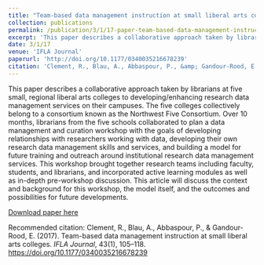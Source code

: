 ```yaml
---
title: "Team-based data management instruction at small liberal arts colleges"
collection: publications
permalink: /publication/3/1/17-paper-team-based-data-management-instruction
excerpt: 'This paper describes a collaborative approach taken by librarians at five small, regional liberal arts colleges to developing/enhancing research data management services on their campuses. The five colleges collectively belong to a consortium known as the Northwest Five Consortium. Over 10 months, librarians from the five schools collaborated to plan a data management and curation workshop with the goals of developing relationships with researchers working with data, developing their own research data management skills and services, and building a model for future training and outreach around institutional research data management services. This workshop brought together research teams including faculty, students, and librarians, and incorporated active learning modules as well as in-depth pre-workshop discussion. This article will discuss the context and background for this workshop, the model itself, and the outcomes and possibilities for future developments.'
date: 3/1/17
venue: 'IFLA Journal'
paperurl: 'http://doi.org/10.1177/0340035216678239'
citation: 'Clement, R., Blau, A., Abbaspour, P., &amp; Gandour-Rood, E. (2017). Team-based data management instruction at small liberal arts colleges. <i>IFLA Journal</i>, 43(1), 105–118. https://doi.org/10.1177/0340035216678239'
---
```

This paper describes a collaborative approach taken by librarians at five small, regional liberal arts colleges to developing/enhancing research data management services on their campuses. The five colleges collectively belong to a consortium known as the Northwest Five Consortium. Over 10 months, librarians from the five schools collaborated to plan a data management and curation workshop with the goals of developing relationships with researchers working with data, developing their own research data management skills and services, and building a model for future training and outreach around institutional research data management services. This workshop brought together research teams including faculty, students, and librarians, and incorporated active learning modules as well as in-depth pre-workshop discussion. This article will discuss the context and background for this workshop, the model itself, and the outcomes and possibilities for future developments.

[Download paper here](http://doi.org/10.1177/0340035216678239)

Recommended citation: Clement, R., Blau, A., Abbaspour, P., & Gandour-Rood, E. (2017). Team-based data management instruction at small liberal arts colleges. <i>IFLA Journal</i>, 43(1), 105–118. https://doi.org/10.1177/0340035216678239